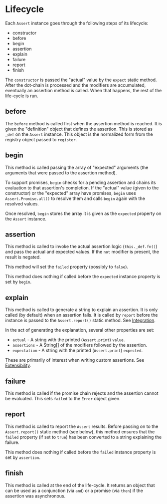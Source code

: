 # Lifecycle

Each `Assert` instance goes through the following steps of its lifecycle:

 - constructor
 - before
 - begin
 - assertion
 - explain
 - failure
 - report
 - finish

The `constructor` is passed the "actual" value by the `expect` static method. After
the dot-chain is processed and the modifiers are accumulated, eventually an
assertion method is called. When that happens, the rest of the life-cycle is run.

## before

The `before` method is called first when the assertion method is reached. It is given
the "definition" object that defines the assertion. This is stored as `_def` on the
`Assert` instance. This object is the normalized form from the registry object passed
to `register`.

## begin

This method is called passing the array of "expected" arguments (the arguments that
were passed to the assertion method).

To support promises, `begin` checks for a pending assertion and chains its evaluation
to that assertion's completion. If the "actual" value (given to the constructor) or
the "expected" array have promises, `begin` uses `Assert.Promise.all()` to resolve
them and calls `begin` again with the resolved values.

Once resolved, `begin` stores the array it is given as the `expected` property on the
`Assert` instance.

## assertion

This method is called to invoke the actual assertion logic (`this._def.fn()`) and
pass the actual and expected values. If the `not` modifier is present, the result
is negated.

This method will set the `failed` property (possibly to `false`).

This method does nothing if called before the `expected` instance property is set
by `begin`.

## explain

This method is called to generate a string to explain an assertion. It is only
called (by default) when an assertion fails. It is called by `report` before the
instance is passed to the `Assert.report()` static method. See
[Integration](./Integration.md).

In the act of generating the explanation, several other properties are set:

 - `actual` - A string with the printed (`Assert.print`) `value`.
 - `assertions` - A String[] of the modifiers followed by the assertion.
 - `expectation` - A string with the printed (`Assert.print`) `expected`.

These are primarily of interest when writing custom assertions. See
[Extensibility](./Extensibility.md).

## failure

This method is called if the promise chain rejects and the assertion cannot be
evaluated. This sets `failed` to the `Error` object given.

## report

This method is called to report the `Assert` results. Before passing on to the
`Assert.report()` static method (see below), this method ensures that the `failed`
property (if set to `true`) has been converted to a string explaining the failure.

This method does nothing if called before the `failed` instance property is set
by `assertion`.

## finish

This method is called at the end of the life-cycle. It returns an object that
can be used as a conjunction (via `and`) or a promise (via `then`) if the assertion
was asynchronous.
